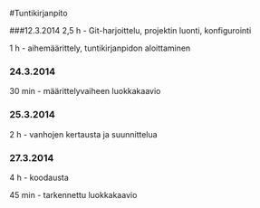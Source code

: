 #Tuntikirjanpito

###12.3.2014
2,5 h - Git-harjoittelu, projektin luonti, konfigurointi

1 h - aihemäärittely, tuntikirjanpidon aloittaminen

### 24.3.2014
30 min - määrittelyvaiheen luokkakaavio

### 25.3.2014
2 h - vanhojen kertausta ja suunnittelua

### 27.3.2014
4 h - koodausta

45 min - tarkennettu luokkakaavio